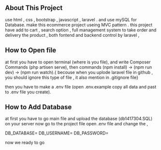 
## About This Project 

use html , css , bootstrap , javascript , laravel . and use mySQL for Database.
make this ecommerce project useing MVC pattern .
this project have add to cart , search option , 
full management system to take order and delivery the product ,
both fontend and backend control by laravel ,

## How to Open file 
at first you have to open terminal (where is you file),
and write Composer Commands (php artisen serve),
then commands (npm install) -> (npm run dev) -> (npm run watch).{ becouse when you uplode laravel file in github , you should ignore this 
type of file , it also mention in .gitignore file}

then you have to make a .env file (open .env.example copy all data and past to .env file you create).


## How to Add Database

at first you have to go main file and upload the database (db1417304.SQL) on your server
now go to the project file open .env file and change the ,

DB_DATABASE=
DB_USERNAME=
DB_PASSWORD=

now we ready to go 

